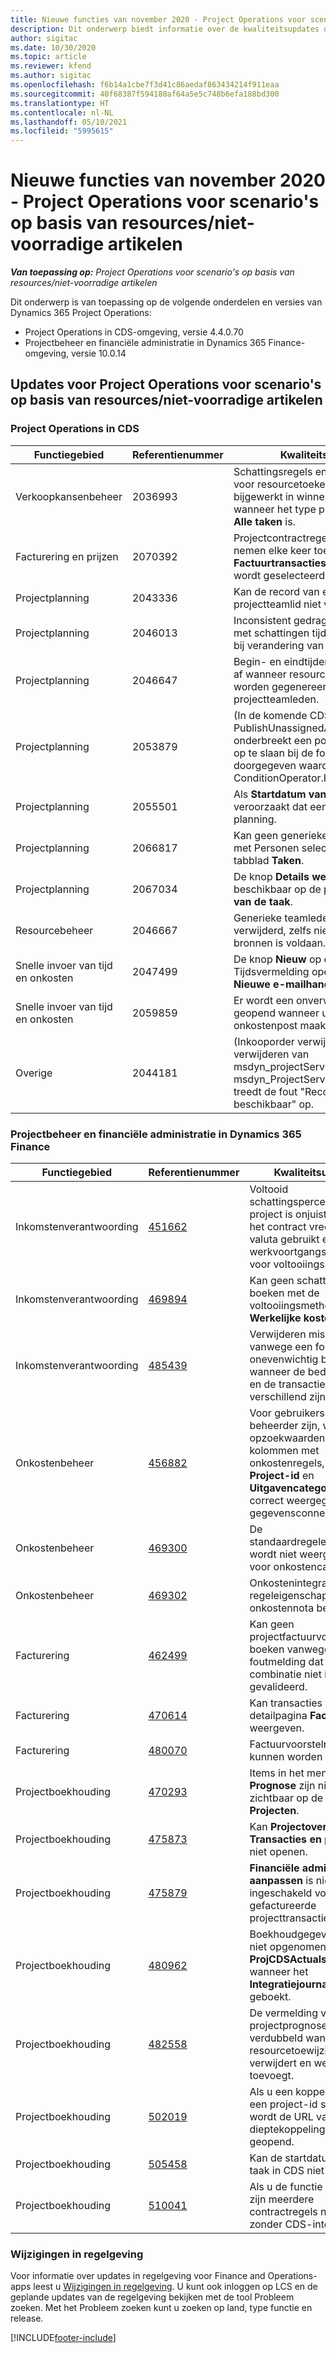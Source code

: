 ```yaml
---
title: Nieuwe functies van november 2020 - Project Operations voor scenario's op basis van resources/niet-voorradige artikelen
description: Dit onderwerp biedt informatie over de kwaliteitsupdates die beschikbaar zijn in de release van november 2020 van Project Operations voor scenario's op basis van resources/niet-voorradige artikelen.
author: sigitac
ms.date: 10/30/2020
ms.topic: article
ms.reviewer: kfend
ms.author: sigitac
ms.openlocfilehash: f6b14a1cbe7f3d41c86aedaf863434214f911eaa
ms.sourcegitcommit: 40f68387f594180af64a5e5c748b6efa188bd300
ms.translationtype: HT
ms.contentlocale: nl-NL
ms.lasthandoff: 05/10/2021
ms.locfileid: "5995615"
---
```

# <a name="whats-new-november-2020---project-operations-for-resourcenon-stocked-based-scenarios"></a>Nieuwe functies van november 2020 - Project Operations voor scenario's op basis van resources/niet-voorradige artikelen

_**Van toepassing op:** Project Operations voor scenario's op basis van resources/niet-voorradige artikelen_

Dit onderwerp is van toepassing op de volgende onderdelen en versies van Dynamics 365 Project Operations:

- Project Operations in CDS-omgeving, versie 4.4.0.70
- Projectbeheer en financiële administratie in Dynamics 365 Finance-omgeving, versie 10.0.14

## <a name="updates-to-project-operations-for-resource-non-stocked-based-scenarios"></a>Updates voor Project Operations voor scenario's op basis van resources/niet-voorradige artikelen

### <a name="project-operations-on-cds"></a>Project Operations in CDS

| Functiegebied                 | Referentienummer | Kwaliteitsupdate                                                                                                                                                                    |
|------------------------------|------------------|-----------------------------------------------------------------------------------------------------------------------------------------------------------------------------------|
| Verkoopkansenbeheer       | 2036993          | Schattingsregels en contractregels voor resourcetoekenningen worden bijgewerkt in winnende prijsopgaven wanneer het type prijsopgaveregel **Alle taken** is.                                                 |
| Facturering en prijzen          | 2070392          | Projectcontractregels op de factuur nemen elke keer toe als **Factuurtransacties vernieuwen** wordt geselecteerd.                                                                         |
| Projectplanning             | 2043336          | Kan de record van een projectteamlid niet verwijderen.                                                                                                                                  |
| Projectplanning             | 2046013          | Inconsistent gedrag voor kolommen met schattingen tijdens laden versus bij verandering van type tijdfase.                                                                                   |
| Projectplanning             | 2046647          | Begin- en eindtijden wijken een uur af wanneer resourcevereisten worden gegenereerd door projectteamleden.                                                                      |
| Projectplanning             | 2053879          | (In de komende CDS-uitrol) PublishUnassignedAssignments onderbreekt een poging om een taak op te slaan bij de fout "De doorgegeven waarde voor ConditionOperator.In is leeg".                       |
| Projectplanning             | 2055501          | Als **Startdatum van project** leeg is, veroorzaakt dat een fout in de planning.                                                                                                      |
| Projectplanning             | 2066817          | Kan geen generieke resource maken met Personen selecteren in het tabblad **Taken**.                                                                                                   |
| Projectplanning             | 2067034          | De knop **Details weergeven** is niet beschikbaar op de pagina **Details van de taak**.                                                                                                       |
| Resourcebeheer          | 2046667          | Generieke teamleden worden niet verwijderd, zelfs niet nadat aan alle bronnen is voldaan.                                                                                                    |
| Snelle invoer van tijd en onkosten | 2047499          | De knop **Nieuw** op de pagina Tijdsvermelding opent de pagina **Nieuwe e-mailhandtekening**.                                                                                               |
| Snelle invoer van tijd en onkosten | 2059859          | Er wordt een onverwachte pop-up geopend wanneer u een onkostenpost maakt.                                                                                                                         |
| Overige                        | 2044181          | (Inkooporder verwijderen) Bij het verwijderen van msdyn_projectServiceCore_Patch en msdyn_ProjectServiceCore_solutions treedt de fout "Record is niet beschikbaar" op.  |

### <a name="project-management-and-accounting-in-dynamics-365-finance"></a>Projectbeheer en financiële administratie in Dynamics 365 Finance

| Functiegebied        | Referentienummer | Kwaliteitsupdate                                                                                                                                                            |
|---------------------|------------------|---------------------------------------------------------------------------------------------------------------------------------------------------------------------------|
| Inkomstenverantwoording | [451662](https://fix.lcs.dynamics.com/Issue/Details/?bugId=451662)           | Voltooid schattingspercentage voor project is onjuist wanneer het contract vreemde valuta gebruikt en werkvoortgangspercentage voor voltooiingsmethode.                     |
| Inkomstenverantwoording | [469894](https://fix.lcs.dynamics.com/Issue/Details/?bugId=469894)           | Kan geen schattingen boeken met de voltooiingsmethode **Werkelijke kosten**.                                                                                                    |
| Inkomstenverantwoording | [485439](https://fix.lcs.dynamics.com/Issue/Details/?bugId=485439)           | Verwijderen mislukt vanwege een fout in een onevenwichtig boekstuk wanneer de bedrijfsvaluta en de transactievaluta verschillend zijn.                                              |
| Onkostenbeheer  | [456882](https://fix.lcs.dynamics.com/Issue/Details/?bugId=456822)           | Voor gebruikers die geen beheerder zijn, worden de opzoekwaarden voor kolommen met onkostenregels, zoals **Project-id** en **Uitgavencategorie**, niet correct weergegeven in het gegevensconnectorframe. |
| Onkostenbeheer  | [469300](https://fix.lcs.dynamics.com/Issue/Details/?bugId=469300)           | De standaardregeleigenschap wordt niet weergegeven voor onkostencategorieën.                                                                                                         |
| Onkostenbeheer  | [469302](https://fix.lcs.dynamics.com/Issue/Details/?bugId=469302)           | Onkostenintegratie moet de regeleigenschap uit de onkostennota bevatten.                                                                                             |
| Facturering           | [462499](https://fix.lcs.dynamics.com/Issue/Details/?bugId=462499)           | Kan geen projectfactuurvoorstellen boeken vanwege de foutmelding dat de FD-combinatie niet is gevalideerd.                                                    |
| Facturering           | [470614](https://fix.lcs.dynamics.com/Issue/Details/?bugId=470614)           | Kan transacties van de detailpagina **Factuur** niet weergeven.                                                                                                              |
| Facturering           | [480070](https://fix.lcs.dynamics.com/Issue/Details/?bugId=480070)           | Factuurvoorstelregels kunnen worden verwijderd.                                                                                                                                  |
| Projectboekhouding  | [470293](https://fix.lcs.dynamics.com/Issue/Details/?bugId=470293)           | Items in het menu **Prognose** zijn niet zichtbaar op de lijstpagina **Projecten**.                                                                                                   |
| Projectboekhouding  | [475873](https://fix.lcs.dynamics.com/Issue/Details/?bugId=475873)           | Kan **Projectoverzicht**   > **Transacties en prognose** niet openen.                                                                                                       |
| Projectboekhouding  | [475879](https://fix.lcs.dynamics.com/Issue/Details/?bugId=475879)           | **Financiële administratie aanpassen** is niet ingeschakeld voor gefactureerde projecttransacties.                                                                                                  |
| Projectboekhouding  | [480962](https://fix.lcs.dynamics.com/Issue/Details/?bugId=480962)           | Boekhoudgegevens zijn niet opgenomen in de tabel **ProjCDSActualsImport** wanneer het **Integratiejournaal** wordt geboekt.                                                  |
| Projectboekhouding  | [482558](https://fix.lcs.dynamics.com/Issue/Details/?bugId=482558)           | De vermelding voor de projectprognose wordt verdubbeld wanneer u een resourcetoewijzing verwijdert en weer toevoegt.                                                                            |
| Projectboekhouding  | [502019](https://fix.lcs.dynamics.com/Issue/Details/?bugId=502019)           | Als u een koppeling met een project-id selecteert, wordt de URL van de CDS-dieptekoppeling niet geopend.                                                                                                         |
| Projectboekhouding  | [505458](https://fix.lcs.dynamics.com/Issue/Details/?bugId=505458)           | Kan de startdatum van een taak in CDS niet bijwerken.                                                                                                                           |
| Projectboekhouding  | [510041](https://fix.lcs.dynamics.com/Issue/Details/?bugId=510041)           | Als u de functie inschakelt, zijn meerdere contractregels niet mogelijk zonder CDS-integratie.                                                                                   |

### <a name="regulatory-updates"></a>Wijzigingen in regelgeving
Voor informatie over updates in regelgeving voor Finance and Operations-apps leest u [Wijzigingen in regelgeving](/dynamics365/finance/localizations/regulatory-updates). U kunt ook inloggen op LCS en de geplande updates van de regelgeving bekijken met de tool Probleem zoeken. Met het Probleem zoeken kunt u zoeken op land, type functie en release.


[!INCLUDE[footer-include](../includes/footer-banner.md)]